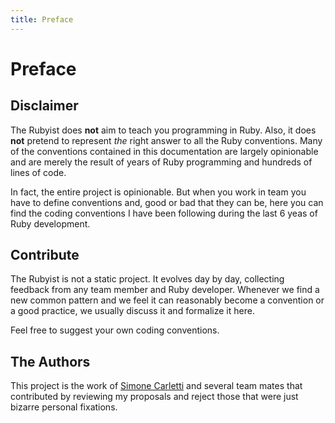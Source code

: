 ```yaml
---
title: Preface
---
```


# Preface

## Disclaimer

The Rubyist does **not** aim to teach you programming in Ruby. Also, it does **not** pretend to represent *the* right answer to all the Ruby conventions. Many of the conventions contained in this documentation are largely opinionable and are merely the result of years of Ruby programming and hundreds of lines of code.

In fact, the entire project is opinionable. But when you work in team you have to define conventions and, good or bad that they can be, here you can find the coding conventions I have been following during the last 6 yeas of Ruby development.

## Contribute

The Rubyist is not a static project. It evolves day by day, collecting feedback from any team member and Ruby developer. Whenever we find a new common pattern and we feel it can reasonably become a convention or a good practice, we usually discuss it and formalize it here.

Feel free to suggest your own coding conventions.

## The Authors

This project is the work of [Simone Carletti](http://www.simonecarletti.com/) and several team mates that contributed by reviewing my proposals and reject those that were just bizarre personal fixations.
